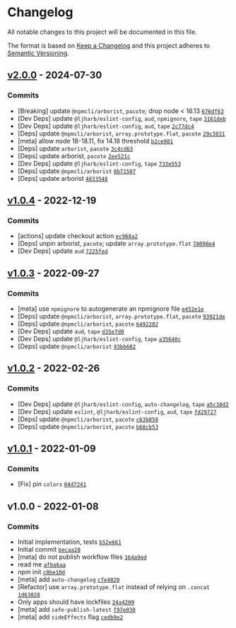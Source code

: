 # Changelog

All notable changes to this project will be documented in this file.

The format is based on [Keep a Changelog](https://keepachangelog.com/en/1.0.0/)
and this project adheres to [Semantic Versioning](https://semver.org/spec/v2.0.0.html).

## [v2.0.0](https://github.com/ljharb/get-dep-tree/compare/v1.0.4...v2.0.0) - 2024-07-30

### Commits

- [Breaking] update `@npmcli/arborist`, `pacote`; drop node &lt; 16.13 [`676df63`](https://github.com/ljharb/get-dep-tree/commit/676df63f4ef2a54ea5380b51e94274801936e292)
- [Dev Deps] update `@ljharb/eslint-config`, `aud`, `npmignore`, `tape` [`3161deb`](https://github.com/ljharb/get-dep-tree/commit/3161debed8bf549e5e2a22ea94a34994e2071735)
- [Dev Deps] update `@ljharb/eslint-config`, `aud`, `tape` [`2c77dc4`](https://github.com/ljharb/get-dep-tree/commit/2c77dc453fd423dcc64fad095646a5b3a503d028)
- [Deps] update `@npmcli/arborist`, `array.prototype.flat`, `pacote` [`29c3031`](https://github.com/ljharb/get-dep-tree/commit/29c30313b0a8993b8d998b8557ba186282d52548)
- [meta] allow node 18-18.11, fix 14.18 threshold [`b2ce981`](https://github.com/ljharb/get-dep-tree/commit/b2ce98181ae641028e30c9f372bd1afc1d2f1cc8)
- [Deps] update `arborist`, `pacote` [`3c4cd63`](https://github.com/ljharb/get-dep-tree/commit/3c4cd6384388f06ffdf2c1bda942a95e2f4e8d99)
- [Deps] update arborist, `pacote` [`2ee521c`](https://github.com/ljharb/get-dep-tree/commit/2ee521c49ff86fe9c912caf542a314647b2add04)
- [Dev Deps] update `@ljharb/eslint-config`, `tape` [`733e553`](https://github.com/ljharb/get-dep-tree/commit/733e553ab0c3009439c6843ed4b4c4b89a6ee181)
- [Deps] update `@npmcli/arborist` [`8b71507`](https://github.com/ljharb/get-dep-tree/commit/8b715078e5fc9d916302701daf97f2b8ba798efc)
- [Deps] update arborist [`4833548`](https://github.com/ljharb/get-dep-tree/commit/48335483d68ed6aca1e3d8ad7af7b34228033c65)

## [v1.0.4](https://github.com/ljharb/get-dep-tree/compare/v1.0.3...v1.0.4) - 2022-12-19

### Commits

- [actions] update checkout action [`ec968a2`](https://github.com/ljharb/get-dep-tree/commit/ec968a265167fd8e37c6d8d5e59f90311539a0b0)
- [Deps] unpin arborist, `pacote`; update `array.prototype.flat` [`78098e4`](https://github.com/ljharb/get-dep-tree/commit/78098e4fd900a35a0189b15aa76402604762d851)
- [Dev Deps] update `aud` [`7225fed`](https://github.com/ljharb/get-dep-tree/commit/7225fedac4a5bf1d4692b30af311fe4431398ceb)

## [v1.0.3](https://github.com/ljharb/get-dep-tree/compare/v1.0.2...v1.0.3) - 2022-09-27

### Commits

- [meta] use `npmignore` to autogenerate an npmignore file [`e452e1e`](https://github.com/ljharb/get-dep-tree/commit/e452e1ee9b7de5dfc5c503a2919dc1e0e835a331)
- [Deps] update `@npmcli/arborist`, `array.prototype.flat`, `pacote` [`93921de`](https://github.com/ljharb/get-dep-tree/commit/93921de6151b31967388e97fe96694b2eedeab98)
- [Deps] update `@npmcli/arborist`, `pacote` [`6492202`](https://github.com/ljharb/get-dep-tree/commit/649220275e0e407649e68ab0ef88c7ac0be3db50)
- [Dev Deps] update `aud`, `tape` [`d35e7d0`](https://github.com/ljharb/get-dep-tree/commit/d35e7d09ee8b5d6f6146ff57cf1571a53a02aad4)
- [Dev Deps] update `@ljharb/eslint-config`, `tape` [`a35640c`](https://github.com/ljharb/get-dep-tree/commit/a35640cfe81e334f5b1a1fcda9a624164fe99c31)
- [Deps] update `@npmcli/arborist` [`93bb682`](https://github.com/ljharb/get-dep-tree/commit/93bb68236c16ac60da33315af27114b2956df1c8)

## [v1.0.2](https://github.com/ljharb/get-dep-tree/compare/v1.0.1...v1.0.2) - 2022-02-26

### Commits

- [Dev Deps] update `@ljharb/eslint-config`, `auto-changelog`, `tape` [`a5c10d2`](https://github.com/ljharb/get-dep-tree/commit/a5c10d274f32729cae62f0ffb617fd76c8c6a88f)
- [Dev Deps] update `eslint`, `@ljharb/eslint-config`, `aud`, `tape` [`fd29727`](https://github.com/ljharb/get-dep-tree/commit/fd297273f93d1b46496cacf6512e8657ddcfd0d4)
- [Deps] update `@npmcli/arborist`, `pacote` [`c63b858`](https://github.com/ljharb/get-dep-tree/commit/c63b858f1827f0a4d2c1255dc77e10067c138b82)
- [Deps] update `@npmcli/arborist`, `pacote` [`b68cb53`](https://github.com/ljharb/get-dep-tree/commit/b68cb53f1b674944a01ebf0a97843f7098133237)

## [v1.0.1](https://github.com/ljharb/get-dep-tree/compare/v1.0.0...v1.0.1) - 2022-01-09

### Commits

- [Fix] pin `colors` [`04d7241`](https://github.com/ljharb/get-dep-tree/commit/04d72415f2b71ff2e267205c5985fad71aa85cf4)

## v1.0.0 - 2022-01-08

### Commits

- Initial implementation, tests [`b52e661`](https://github.com/ljharb/get-dep-tree/commit/b52e661f79d000e34a7544e4605507788721b8ac)
- Initial commit [`becaa28`](https://github.com/ljharb/get-dep-tree/commit/becaa28a1700235ad49916df2da24d1069de76d1)
- [meta] do not publish workflow files [`164a9ed`](https://github.com/ljharb/get-dep-tree/commit/164a9ed494ba27a75f607c2fdba457ac7f59322c)
- read me [`afba6aa`](https://github.com/ljharb/get-dep-tree/commit/afba6aa834fce18c5825d6360ebf0b7283bd8f89)
- npm init [`c0be10d`](https://github.com/ljharb/get-dep-tree/commit/c0be10dc1fd282fff8219d6b11cc5febcb5068b6)
- [meta] add `auto-changelog` [`cfe4820`](https://github.com/ljharb/get-dep-tree/commit/cfe482013531643b8341a57f228a9ef827342974)
- [Refactor] use `array.prototype.flat` instead of relying on `.concat` [`1d63028`](https://github.com/ljharb/get-dep-tree/commit/1d630284da8d8ede72432ea1ecde7d0ad8f6216e)
- Only apps should have lockfiles [`24a4209`](https://github.com/ljharb/get-dep-tree/commit/24a420954b7cbeb209bf88750e26fce6c1cb90f4)
- [meta] add `safe-publish-latest` [`f97e030`](https://github.com/ljharb/get-dep-tree/commit/f97e030b6c6cce2f9dbf9a7680c42d79956abdcc)
- [meta] add `sideEffects` flag [`cedb9e2`](https://github.com/ljharb/get-dep-tree/commit/cedb9e2916fc7edcf8f11a107a4d2adde4fcfdc1)
